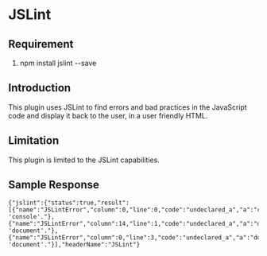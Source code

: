 # JSLint

## Requirement

1. npm install jslint --save

## Introduction

This plugin uses JSLint to find errors and bad practices in the JavaScript code and display it back to the user, in a user friendly HTML.

## Limitation

This plugin is limited to the JSLint capabilities.

## Sample Response

```
{"jslint":{"status":true,"result":[{"name":"JSLintError","column":0,"line":0,"code":"undeclared_a","a":"console","message":"Undeclared 'console'."},{"name":"JSLintError","column":14,"line":1,"code":"undeclared_a","a":"document","message":"Undeclared 'document'."},{"name":"JSLintError","column":0,"line":3,"code":"undeclared_a","a":"document","message":"Undeclared 'document'."}],"headerName":"JSLint"}
```
